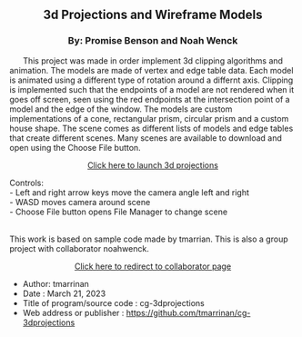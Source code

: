 <h2 align="center"> 3d Projections and Wireframe Models</h2>
<h3 align="center"> By: Promise Benson and Noah Wenck</h3>
<p align="left">
&nbsp &nbsp &nbsp This project was made in order implement 3d clipping algorithms and animation. The models are made of vertex and edge table data. Each model is animated using a different type of rotation around a differnt axis. Clipping is implemented such that the endpoints of a model are not rendered when it goes off screen, seen using the red endpoints at the intersection point of a model and the edge of the window. The models are custom implementations of a cone, rectangular prism, circular prism and a custom house shape. The scene comes as different lists of models and edge tables that create different scenes. Many scenes are available to download and open using the Choose File button.
  </br>
  </p> <p align="center"> <a href="https://bens9288.github.io/cg-3dprojections/">Click here to launch 3d projections</a> </p>
  <p>
Controls: </br>
- Left and right arrow keys move the camera angle left and right </br>
- WASD moves camera around scene </br>
- Choose File button opens File Manager to change scene </br> </br>

This work is based on sample code made by tmarrian. This is also a group project with collaborator noahwenck. 
 </p> <p align="center"> <a href="https://github.com/noahwenck">Click here to redirect to collaborator page</a> </p>
  <p>

- Author: tmarrinan
- Date : March 21, 2023
- Title of program/source code : cg-3dprojections
- Web address or publisher : https://github.com/tmarrinan/cg-3dprojections
  
</p>




